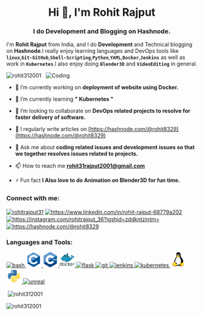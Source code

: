 <h1 align="center">Hi 👋, I'm Rohit Rajput</h1>
<h3 align="center">I do Development and Blogging on Hashnode.</h3>

I'm **Rohit Rajput** from India, and I do **Development** and Technical blogging on **Hashnode**.I really enjoy learning languages and DevOps tools like **`linux`**,**`Git-GitHub`**,**`Shell-Scripting`**,**`Python`**,**`YAML`**,**`Docker`**,**`Jenkins`** as well as work in **`Kubernetes`**.I also enjoy doing **`Blender3D`** and **`VideoEditing`** in general.


<img align="right" alt="Coding" width="400" src="https://camo.githubusercontent.com/89233231dc8ba3dc5af6b979e9e3985ee8b9b70622d2ce686fc46c4a6706ea20/68747470733a2f2f6d69726f2e6d656469756d2e636f6d2f6d61782f313237322f312a5a53566d57476363317765454e6230536861775778772e676966">

<p align="left"> <img src="https://komarev.com/ghpvc/?username=rohit312001&label=Profile%20views&color=0e75b6&style=flat" alt="rohit312001" /> </p>

- 🔭 I’m currently working on **deployment of website using Docker.**

- 🌱 I’m currently learning **" Kubernetes "**

- 👯 I’m looking to collaborate on **DevOps related projects to resolve for faster delivery of software.**

- 📝 I regularly write articles on [https://hashnode.com/@rohit8329](https://hashnode.com/@rohit8329)

- 💬 Ask me about **coding related issues and development issues so that we together resolves issues related to projects.**

- 📫 How to reach me **rohit31rajput2001@gmail.com**

- ⚡ Fun fact **I Also love to do Animation on Blender3D for fun time.**

<h3 align="left">Connect with me:</h3>
<p align="left">
<a href="https://twitter.com/rohitrajput31" target="blank"><img align="center" src="https://raw.githubusercontent.com/rahuldkjain/github-profile-readme-generator/master/src/images/icons/Social/twitter.svg" alt="rohitrajput31" height="30" width="40" /></a>
<a href="https://linkedin.com/in/https://www.linkedin.com/in/rohit-rajput-68779a202" target="blank"><img align="center" src="https://raw.githubusercontent.com/rahuldkjain/github-profile-readme-generator/master/src/images/icons/Social/linked-in-alt.svg" alt="https://www.linkedin.com/in/rohit-rajput-68779a202" height="30" width="40" /></a>
<a href="https://instagram.com/https://instagram.com/rohitrajput_36?igshid=zddkntzintm=" target="blank"><img align="center" src="https://raw.githubusercontent.com/rahuldkjain/github-profile-readme-generator/master/src/images/icons/Social/instagram.svg" alt="https://instagram.com/rohitrajput_36?igshid=zddkntzintm=" height="30" width="40" /></a>
<a href="https://hashnode.com/https://hashnode.com/@rohit8329" target="blank"><img align="center" src="https://raw.githubusercontent.com/rahuldkjain/github-profile-readme-generator/master/src/images/icons/Social/hashnode.svg" alt="https://hashnode.com/@rohit8329" height="30" width="40" /></a>
</p>

<h3 align="left">Languages and Tools:</h3>
<p align="left"> <a href="https://www.gnu.org/software/bash/" target="_blank" rel="noreferrer"> <img src="https://www.vectorlogo.zone/logos/gnu_bash/gnu_bash-icon.svg" alt="bash" width="40" height="40"/> </a> <a href="https://www.cprogramming.com/" target="_blank" rel="noreferrer"> <img src="https://raw.githubusercontent.com/devicons/devicon/master/icons/c/c-original.svg" alt="c" width="40" height="40"/> </a> <a href="https://www.w3schools.com/cpp/" target="_blank" rel="noreferrer"> <img src="https://raw.githubusercontent.com/devicons/devicon/master/icons/cplusplus/cplusplus-original.svg" alt="cplusplus" width="40" height="40"/> </a> <a href="https://www.docker.com/" target="_blank" rel="noreferrer"> <img src="https://raw.githubusercontent.com/devicons/devicon/master/icons/docker/docker-original-wordmark.svg" alt="docker" width="40" height="40"/> </a> <a href="https://flask.palletsprojects.com/" target="_blank" rel="noreferrer"> <img src="https://www.vectorlogo.zone/logos/pocoo_flask/pocoo_flask-icon.svg" alt="flask" width="40" height="40"/> </a> <a href="https://git-scm.com/" target="_blank" rel="noreferrer"> <img src="https://www.vectorlogo.zone/logos/git-scm/git-scm-icon.svg" alt="git" width="40" height="40"/> </a> <a href="https://www.jenkins.io" target="_blank" rel="noreferrer"> <img src="https://www.vectorlogo.zone/logos/jenkins/jenkins-icon.svg" alt="jenkins" width="40" height="40"/> </a> <a href="https://kubernetes.io" target="_blank" rel="noreferrer"> <img src="https://www.vectorlogo.zone/logos/kubernetes/kubernetes-icon.svg" alt="kubernetes" width="40" height="40"/> </a> <a href="https://www.linux.org/" target="_blank" rel="noreferrer"> <img src="https://raw.githubusercontent.com/devicons/devicon/master/icons/linux/linux-original.svg" alt="linux" width="40" height="40"/> </a> <a href="https://www.python.org" target="_blank" rel="noreferrer"> <img src="https://raw.githubusercontent.com/devicons/devicon/master/icons/python/python-original.svg" alt="python" width="40" height="40"/> </a> <a href="https://unrealengine.com/" target="_blank" rel="noreferrer"> <img src="https://raw.githubusercontent.com/kenangundogan/fontisto/036b7eca71aab1bef8e6a0518f7329f13ed62f6b/icons/svg/brand/unreal-engine.svg" alt="unreal" width="40" height="40"/> </a> </p>

<p>&nbsp;<img align="center" src="https://github-readme-stats.vercel.app/api?username=rohit312001&show_icons=true&locale=en" alt="rohit312001" /></p>

<p><img align="center" src="https://github-readme-streak-stats.herokuapp.com/?user=rohit312001&" alt="rohit312001" /></p>

